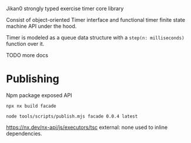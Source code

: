 Jikan0 strongly typed exercise timer core library

Consist of object-oriented Timer interface and functional timer finite state machine API under the hood.

Timer is modeled as a queue data structure with a `step(n: milliseconds)` function over it.

TODO more docs

# Publishing

Npm package exposed API

`npx nx build facade`

`node tools/scripts/publish.mjs facade 0.0.4 latest`

https://nx.dev/nx-api/js/executors/tsc external: none used to inline dependencies.
